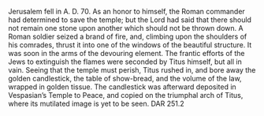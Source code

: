 Jerusalem fell in A. D. 70. As an honor to himself, the Roman commander had determined to 
save the temple; but the Lord had said that there should not remain one stone upon another 
which should not be thrown down. A Roman soldier seized a brand of fire, and, climbing upon 
the shoulders of his comrades, thrust it into one of the windows of the beautiful structure. It was 
soon in the arms of the devouring element. The frantic efforts of the Jews to extinguish the 
flames were seconded by Titus himself, but all in vain. Seeing that the temple must perish, Titus 
rushed in, and bore away the golden candlestick, the table of show-bread, and the 
volume of the law, wrapped in golden tissue. The candlestick was afterward deposited in 
Vespasian’s Temple to Peace, and copied on the triumphal arch of Titus, where its mutilated 
image is yet to be seen. DAR 251.2

